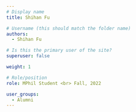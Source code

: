 ```yaml
---
# Display name
title: Shihan Fu

# Username (this should match the folder name)
authors:
  - Shihan Fu

# Is this the primary user of the site?
superuser: false

weight: 1

# Role/position
role: MPhil Student <br> Fall, 2022

user_groups:
  - Alumni
---
```

